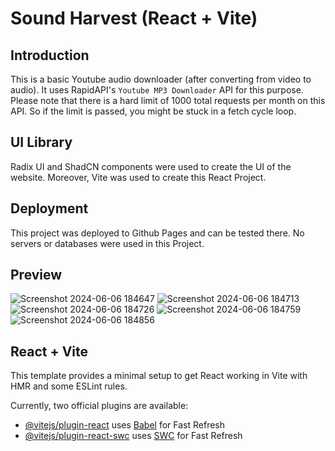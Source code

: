 # Sound Harvest (React + Vite)

## Introduction

This is a basic Youtube audio downloader (after converting from video to audio). It uses RapidAPI's `Youtube MP3 Downloader` API for this purpose. Please note that there is a hard limit of 1000 total requests per month on this API. So if the limit is passed, you might be stuck in a fetch cycle loop.

## UI Library

Radix UI and ShadCN components were used to create the UI of the website. Moreover, Vite was used to create this React Project.

## Deployment

This project was deployed to Github Pages and can be tested there. No servers or databases were used in this Project.

## Preview
![Screenshot 2024-06-06 184647](https://github.com/HasanYahya101/SoundHarvest-Vite/assets/118683092/03201bec-3d76-4e03-95c8-36f6c3701cbe)
![Screenshot 2024-06-06 184713](https://github.com/HasanYahya101/SoundHarvest-Vite/assets/118683092/bcce6c2d-cb27-4d1e-a7a5-f8effe52469b)
![Screenshot 2024-06-06 184726](https://github.com/HasanYahya101/SoundHarvest-Vite/assets/118683092/9e8b42cb-7729-4e5a-b7b7-6c615d78d483)
![Screenshot 2024-06-06 184759](https://github.com/HasanYahya101/SoundHarvest-Vite/assets/118683092/894b3843-093f-447d-a30d-23001e391f6a)
![Screenshot 2024-06-06 184856](https://github.com/HasanYahya101/SoundHarvest-Vite/assets/118683092/437261f5-eb6c-4007-946a-37386dc2ccce)


## React + Vite

This template provides a minimal setup to get React working in Vite with HMR and some ESLint rules.

Currently, two official plugins are available:

- [@vitejs/plugin-react](https://github.com/vitejs/vite-plugin-react/blob/main/packages/plugin-react/README.md) uses [Babel](https://babeljs.io/) for Fast Refresh
- [@vitejs/plugin-react-swc](https://github.com/vitejs/vite-plugin-react-swc) uses [SWC](https://swc.rs/) for Fast Refresh
